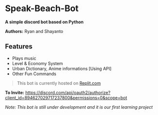 # Speak-Beach-Bot
**A  simple discord bot based on Python**

**Authors:** Ryan and Shayanto

## Features
- Plays music
- Level & Economy System
- Urban Dictionary, Anime informations [Using API]
- Other Fun Commands

> This bot is currently hosted on [Replit.com](https://replit.com)

**To Invite:** https://discord.com/api/oauth2/authorize?client_id=894627029717237800&permissions=0&scope=bot

*Note: This bot is still under development and it is our first learning project*

